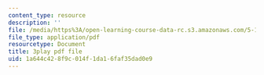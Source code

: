 ```yaml
---
content_type: resource
description: ''
file: /media/https%3A/open-learning-course-data-rc.s3.amazonaws.com/5-111-principles-of-chemical-science-fall-2008/1a644c428f9c014f1da16faf35dad0e9_8b56I8U24xU.pdf
file_type: application/pdf
resourcetype: Document
title: 3play pdf file
uid: 1a644c42-8f9c-014f-1da1-6faf35dad0e9
---
```

